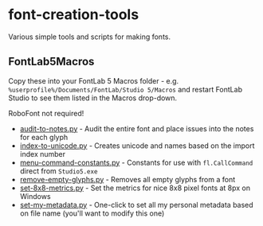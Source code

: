 # font-creation-tools

Various simple tools and scripts for making fonts.

## FontLab5Macros

Copy these into your FontLab 5 Macros folder - e.g. `%userprofile%/Documents/FontLab/Studio 5/Macros` and restart FontLab Studio to see them listed in the Macros drop-down.

RoboFont not required!

- [audit-to-notes.py](./FontLab5Macros/audit-to-notes.py) - Audit the entire font and place issues into the notes for each glyph
- [index-to-unicode.py](./FontLab5Macros/index-to-unicode.py) - Creates unicode and names based on the import index number
- [menu-command-constants.py](./FontLab5Macros/menu-command-constants.py) - Constants for use with `fl.CallCommand` direct from `Studio5.exe`
- [remove-empty-glyphs.py](./FontLab5Macros/remove-empty-glyphs.py) - Removes all empty glyphs from a font
- [set-8x8-metrics.py](./FontLab5Macros/set-8x8-metrics.py) - Set the metrics for nice 8x8 pixel fonts at 8px on Windows
- [set-my-metadata.py](./FontLab5Macros/set-my-metadata.py) - One-click to set all my personal metadata based on file name (you'll want to modify this one)
